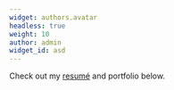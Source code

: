 ```yaml
---
widget: authors.avatar
headless: true
weight: 10
author: admin
widget_id: asd
---
```

Check out my [resumé](/about/) and portfolio below.